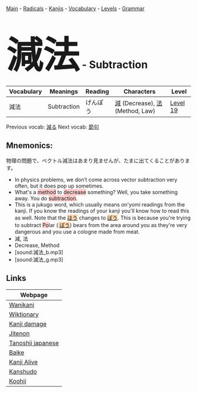 <style> bigfont {font-size: 100px}</style>
[Main](../README.md) -
[Radicals](../radicals.md) -
[Kanjis](../kanjis.md) -
[Vocabulary](../vocabulary.md) -
[Levels](../levels.md) -
[Grammar](../grammar.md)
# <bigfont> 減法</bigfont> - Subtraction 

| Vocabulary | Meanings | Reading | Characters | Level |
| --- | --- | --- | --- | --- |
| 減法 | Subtraction | げんぽう |  [減](../kanjis/減.md) (Decrease), [法](../kanjis/法.md) (Method, Law) | [Level 19](../levels/wk_level19.md) |

Previous vocab: [減る](減る.md) Next vocab: [節句](節句.md) 

## Mnemonics:
物理の問題で、ベクトル減法はあまり見ませんが、たまに出てくることがあります。
* In physics problems, we don’t come across vector subtraction very often, but it does pop up sometimes.
* What's a <span style="background-color:#ffcccb"> method</span> to <span style="background-color:#ffcccb"> decrease</span> something? Well, you take something away. You do <span style="background-color:#ffcccb"> subtraction</span>.
* This is a jukugo word, which usually means on'yomi readings from the kanji. If you know the readings of your kanji you'll know how to read this as well. Note that the <span style="background-color:#fed8b1"> [ほう](https://jisho.org/search/ほう)</span> changes to <span style="background-color:#fed8b1"> [ぽう](https://jisho.org/search/ぽう)</span>. This is because you're trying to subtract <span style="background-color:#ffcccb"> Po</span>lar (<span style="background-color:#fed8b1"> [ぽう](https://jisho.org/search/ぽう)</span>) bears from the area around you as they're very dangerous and you use a cologne made from meat.
* 減, 法
* Decrease, Method
* [sound:減法_b.mp3]
* [sound:減法_g.mp3]


## Links 

| Webpage |
| --- |
| [Wanikani          ](https://www.wanikani.com/kanji/減法) |
| [Wiktionary        ](https://en.wiktionary.org/wiki/減法) |
| [Kanji damage      ](http://www.kanjidamage.com/kanji/search?utf8=✓&q=減法) |
| [Jitenon           ](https://jitenon.com/kanji/減法) |
| [Tanoshii japanese ](https://www.tanoshiijapanese.com/dictionary/kanji.cfm?k=減法) |
| [Baike             ](https://baike.baidu.com/item/減法) |
| [Kanji Alive       ](https://app.kanjialive.com/減法) |
| [Kanshudo          ](https://www.kanshudo.com/searchmn?q=減法) |
| [Koohii            ](https://kanji.koohii.com/study/kanji/減法) |
